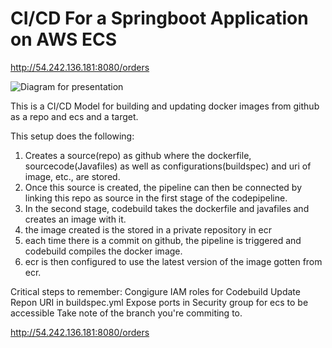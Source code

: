 # CI/CD For a Springboot Application on AWS ECS 
http://54.242.136.181:8080/orders

![Diagram for presentation](https://user-images.githubusercontent.com/97601366/154591988-0ac89658-90e0-49e0-9753-2c20b716b1c1.png)

This is a CI/CD Model for building and updating docker images from github as a repo and ecs and a target.

This setup does the following:

1. Creates a source(repo) as github where the dockerfile, sourcecode(Javafiles) as well as configurations(buildspec) and uri of image, etc., are stored.
2. Once this source is created, the pipeline can then be connected by linking this repo as source in the first stage of the codepipeline.
3. In the second stage, codebuild takes the dockerfile and javafiles and creates an image with it.
4. the image created is the stored in a private repository in ecr
5. each time there is a commit on github, the pipeline is triggered and codebuild compiles the docker image. 
6. ecr is then configured to use the latest version of the image gotten from ecr.

Critical steps to remember:
Congigure IAM roles for Codebuild
Update Repon URI in buildspec.yml
Expose ports in Security group for ecs to be accessible
Take note of the branch you're commiting to.

http://54.242.136.181:8080/orders
